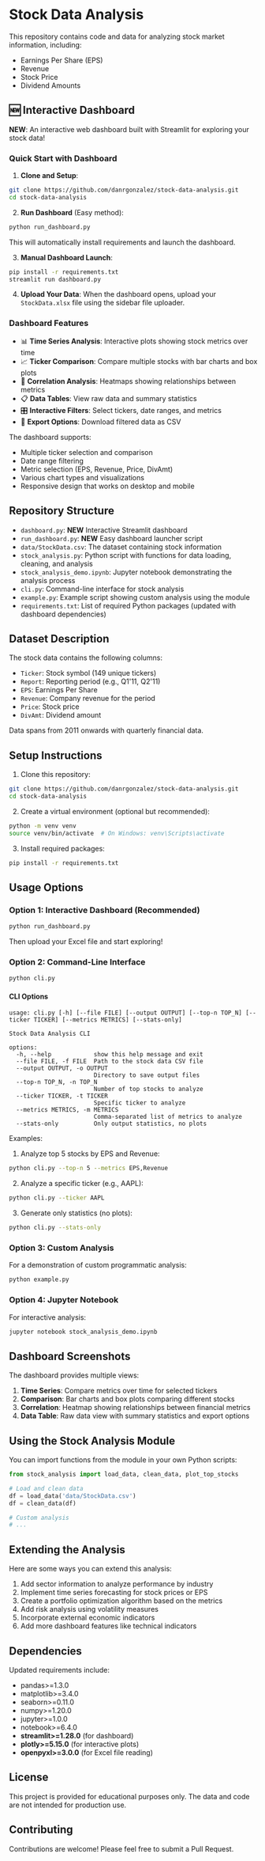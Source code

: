 # Stock Data Analysis

This repository contains code and data for analyzing stock market information, including:
- Earnings Per Share (EPS)
- Revenue
- Stock Price
- Dividend Amounts

## 🆕 Interactive Dashboard

**NEW**: An interactive web dashboard built with Streamlit for exploring your stock data!

### Quick Start with Dashboard

1. **Clone and Setup**:
```bash
git clone https://github.com/danrgonzalez/stock-data-analysis.git
cd stock-data-analysis
```

2. **Run Dashboard** (Easy method):
```bash
python run_dashboard.py
```
This will automatically install requirements and launch the dashboard.

3. **Manual Dashboard Launch**:
```bash
pip install -r requirements.txt
streamlit run dashboard.py
```

4. **Upload Your Data**: When the dashboard opens, upload your `StockData.xlsx` file using the sidebar file uploader.

### Dashboard Features

- 📊 **Time Series Analysis**: Interactive plots showing stock metrics over time
- 📈 **Ticker Comparison**: Compare multiple stocks with bar charts and box plots
- 🔗 **Correlation Analysis**: Heatmaps showing relationships between metrics
- 📋 **Data Tables**: View raw data and summary statistics
- 🎛️ **Interactive Filters**: Select tickers, date ranges, and metrics
- 💾 **Export Options**: Download filtered data as CSV

The dashboard supports:
- Multiple ticker selection and comparison
- Date range filtering
- Metric selection (EPS, Revenue, Price, DivAmt)
- Various chart types and visualizations
- Responsive design that works on desktop and mobile

## Repository Structure

- `dashboard.py`: **NEW** Interactive Streamlit dashboard
- `run_dashboard.py`: **NEW** Easy dashboard launcher script
- `data/StockData.csv`: The dataset containing stock information
- `stock_analysis.py`: Python script with functions for data loading, cleaning, and analysis
- `stock_analysis_demo.ipynb`: Jupyter notebook demonstrating the analysis process
- `cli.py`: Command-line interface for stock analysis
- `example.py`: Example script showing custom analysis using the module
- `requirements.txt`: List of required Python packages (updated with dashboard dependencies)

## Dataset Description

The stock data contains the following columns:
- `Ticker`: Stock symbol (149 unique tickers)
- `Report`: Reporting period (e.g., Q1'11, Q2'11)
- `EPS`: Earnings Per Share
- `Revenue`: Company revenue for the period
- `Price`: Stock price
- `DivAmt`: Dividend amount

Data spans from 2011 onwards with quarterly financial data.

## Setup Instructions

1. Clone this repository:
```bash
git clone https://github.com/danrgonzalez/stock-data-analysis.git
cd stock-data-analysis
```

2. Create a virtual environment (optional but recommended):
```bash
python -m venv venv
source venv/bin/activate  # On Windows: venv\Scripts\activate
```

3. Install required packages:
```bash
pip install -r requirements.txt
```

## Usage Options

### Option 1: Interactive Dashboard (Recommended)
```bash
python run_dashboard.py
```
Then upload your Excel file and start exploring!

### Option 2: Command-Line Interface

```bash
python cli.py
```

#### CLI Options

```
usage: cli.py [-h] [--file FILE] [--output OUTPUT] [--top-n TOP_N] [--ticker TICKER] [--metrics METRICS] [--stats-only]

Stock Data Analysis CLI

options:
  -h, --help            show this help message and exit
  --file FILE, -f FILE  Path to the stock data CSV file
  --output OUTPUT, -o OUTPUT
                        Directory to save output files
  --top-n TOP_N, -n TOP_N
                        Number of top stocks to analyze
  --ticker TICKER, -t TICKER
                        Specific ticker to analyze
  --metrics METRICS, -m METRICS
                        Comma-separated list of metrics to analyze
  --stats-only          Only output statistics, no plots
```

Examples:

1. Analyze top 5 stocks by EPS and Revenue:
```bash
python cli.py --top-n 5 --metrics EPS,Revenue
```

2. Analyze a specific ticker (e.g., AAPL):
```bash
python cli.py --ticker AAPL
```

3. Generate only statistics (no plots):
```bash
python cli.py --stats-only
```

### Option 3: Custom Analysis

For a demonstration of custom programmatic analysis:

```bash
python example.py
```

### Option 4: Jupyter Notebook

For interactive analysis:

```bash
jupyter notebook stock_analysis_demo.ipynb
```

## Dashboard Screenshots

The dashboard provides multiple views:

1. **Time Series**: Compare metrics over time for selected tickers
2. **Comparison**: Bar charts and box plots comparing different stocks
3. **Correlation**: Heatmap showing relationships between financial metrics
4. **Data Table**: Raw data view with summary statistics and export options

## Using the Stock Analysis Module

You can import functions from the module in your own Python scripts:

```python
from stock_analysis import load_data, clean_data, plot_top_stocks

# Load and clean data
df = load_data('data/StockData.csv')
df = clean_data(df)

# Custom analysis
# ...
```

## Extending the Analysis

Here are some ways you can extend this analysis:

1. Add sector information to analyze performance by industry
2. Implement time series forecasting for stock prices or EPS
3. Create a portfolio optimization algorithm based on the metrics
4. Add risk analysis using volatility measures
5. Incorporate external economic indicators
6. Add more dashboard features like technical indicators

## Dependencies

Updated requirements include:
- pandas>=1.3.0
- matplotlib>=3.4.0  
- seaborn>=0.11.0
- numpy>=1.20.0
- jupyter>=1.0.0
- notebook>=6.4.0
- **streamlit>=1.28.0** (for dashboard)
- **plotly>=5.15.0** (for interactive plots)
- **openpyxl>=3.0.0** (for Excel file reading)

## License

This project is provided for educational purposes only. The data and code are not intended for production use.

## Contributing

Contributions are welcome! Please feel free to submit a Pull Request.
